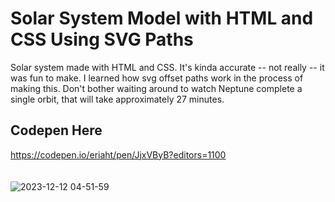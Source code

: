 # Solar System Model with HTML and CSS Using SVG Paths
Solar system made with HTML and CSS. It's kinda accurate -- not really -- it was fun to make. I learned how svg offset paths work in the process of making this. Don't bother waiting around to watch Neptune complete a single orbit, that will take approximately 27 minutes.

## Codepen Here
https://codepen.io/eriaht/pen/JjxVByB?editors=1100
<br/>
<br/>
<br/>
![2023-12-12 04-51-59](https://github.com/eriaht/solar-system/assets/44909814/e05a7f45-58bf-4aa1-8eab-8a0473c3efda)

